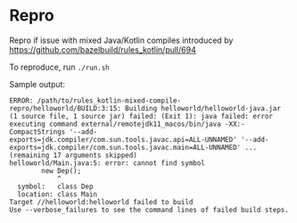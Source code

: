 # Repro

Repro if issue with mixed Java/Kotlin compiles introduced by https://github.com/bazelbuild/rules_kotlin/pull/694

To reproduce, run `./run.sh`

Sample output:
```
ERROR: /path/to/rules_kotlin-mixed-compile-repro/helloworld/BUILD:3:15: Building helloworld/helloworld-java.jar (1 source file, 1 source jar) failed: (Exit 1): java failed: error executing command external/remotejdk11_macos/bin/java -XX:-CompactStrings '--add-exports=jdk.compiler/com.sun.tools.javac.api=ALL-UNNAMED' '--add-exports=jdk.compiler/com.sun.tools.javac.main=ALL-UNNAMED' ... (remaining 17 arguments skipped)
helloworld/Main.java:5: error: cannot find symbol
        new Dep();
            ^
  symbol:   class Dep
  location: class Main
Target //helloworld:helloworld failed to build
Use --verbose_failures to see the command lines of failed build steps.
```
